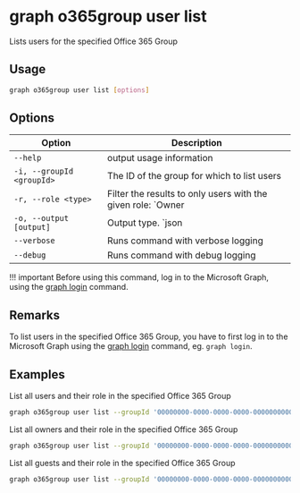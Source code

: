 # graph o365group user list

Lists users for the specified Office 365 Group

## Usage

```sh
graph o365group user list [options]
```

## Options

Option|Description
------|-----------
`--help`|output usage information
`-i, --groupId <groupId>`|The ID of the group for which to list users
`-r, --role <type>`|Filter the results to only users with the given role: `Owner|Member|Guest`
`-o, --output [output]`|Output type. `json|text`. Default `text`
`--verbose`|Runs command with verbose logging
`--debug`|Runs command with debug logging

!!! important
    Before using this command, log in to the Microsoft Graph, using the [graph login](../login.md) command.

## Remarks

To list users in the specified Office 365 Group, you have to first log in to the Microsoft Graph using the [graph login](../login.md) command, eg. `graph login`.

## Examples

List all users and their role in the specified Office 365 Group

```sh
graph o365group user list --groupId '00000000-0000-0000-0000-000000000000'
```

List all owners and their role in the specified Office 365 Group

```sh
graph o365group user list --groupId '00000000-0000-0000-0000-000000000000' --role Owner
```

 List all guests and their role in the specified Office 365 Group

```sh
graph o365group user list --groupId '00000000-0000-0000-0000-000000000000' --role Guest
```
